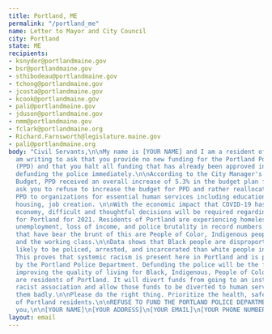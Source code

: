 ```yaml
---
title: Portland, ME
permalink: "/portland_me"
name: Letter to Mayor and City Council
city: Portland
state: ME
recipients:
- ksnyder@portlandmaine.gov
- bsr@portlandmaine.gov
- sthibodeau@portlandmaine.gov
- tchong@portlandmaine.gov
- jcosta@portlandmaine.gov
- kcook@portlandmaine.gov
- pali@portlandmaine.gov
- jduson@portlandmaine.gov
- nmm@portlandmaine.gov
- fclark@portlandmaine.org
- Richard.Farnsworth@legislature.maine.gov
- pali@portlandmaine.org
body: "Civil Servants,\n\nMy name is [YOUR NAME] and I am a resident of [NEIGHBORHOOD/BOROUGH/CITY].\n\nI
  am writing to ask that you provide no new funding for the Portland Police Department
  (PPD) and that you halt all funding that has already been approved in order to begin
  defunding the police immediately.\n\nAccording to the City Manager's Recommended
  Budget, PPD received an overall increase of 5.3% in the budget plan for 2020. I
  ask you to refuse to increase the budget for PPD and rather reallocate funding for
  PPD to organizations for essential human services including education, social services,
  housing, job creation. \n\nWith the economic impact that COVID-19 has had on Portland’s
  economy, difficult and thoughtful decisions will be required regarding the budget
  for Portland for 2021. Residents of Portland are experiencing homelessness, illness,
  unemployment, loss of income, and police brutality in record numbers. The people
  that have bear the brunt of this are People of Color, Indigenous peoples, the poor,
  and the working class.\n\nData shows that Black people are disproportionately more
  likely to be policed, arrested, and incarcerated than white people in Portland.
  This proves that systemic racism is present here in Portland and is perpetuated
  by the Portland Police Department. Defunding the police will be the first step towards
  improving the quality of living for Black, Indigenous, People of Color (BIPOC) that
  are residents of Portland. It will divert funds from going to an institutionally
  racist association and allow those funds to be diverted to human services that need
  them badly.\n\nPlease do the right thing. Prioritize the health, safety and well-being
  of Portland residents.\n\nREFUSE TO FUND THE PORTLAND POLICE DEPARTMENT.\n\nThank
  you,\n\n[YOUR NAME]\n[YOUR ADDRESS]\n[YOUR EMAIL]\n[YOUR PHONE NUMBER]"
layout: email
---
```


